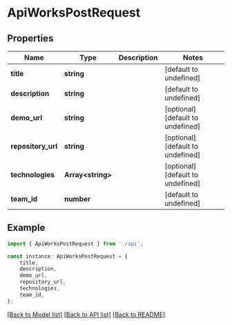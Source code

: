 # ApiWorksPostRequest


## Properties

Name | Type | Description | Notes
------------ | ------------- | ------------- | -------------
**title** | **string** |  | [default to undefined]
**description** | **string** |  | [default to undefined]
**demo_url** | **string** |  | [optional] [default to undefined]
**repository_url** | **string** |  | [optional] [default to undefined]
**technologies** | **Array&lt;string&gt;** |  | [optional] [default to undefined]
**team_id** | **number** |  | [default to undefined]

## Example

```typescript
import { ApiWorksPostRequest } from './api';

const instance: ApiWorksPostRequest = {
    title,
    description,
    demo_url,
    repository_url,
    technologies,
    team_id,
};
```

[[Back to Model list]](../README.md#documentation-for-models) [[Back to API list]](../README.md#documentation-for-api-endpoints) [[Back to README]](../README.md)
